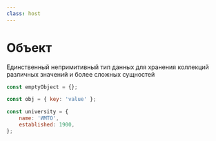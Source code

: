 ```yaml
---
class: host
---
```


# Объект
Единственный непримитивный тип данных для хранения коллекций различных значений и более сложных сущностей

```js
const emptyObject = {};

const obj = { key: 'value' };

const university = {
    name: 'ИМТО',
    established: 1900,
};
```


<style>
.host p {
    font-size: 1.5rem;
    line-height: 2rem;
}

.host code {
    font-size: 1.75rem;
}
</style>
